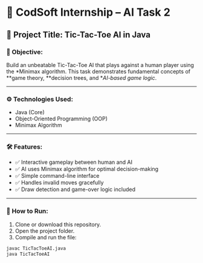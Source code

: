 # 🧠 CodSoft Internship – AI Task 2

## 🎯 Project Title: Tic-Tac-Toe AI in Java

### 📌 Objective:
Build an unbeatable Tic-Tac-Toe AI that plays against a human player using the *Minimax algorithm. This task demonstrates fundamental concepts of **game theory, **decision trees, and **AI-based game logic*.

---

### ⚙ Technologies Used:
- Java (Core)
- Object-Oriented Programming (OOP)
- Minimax Algorithm

---

### 🛠 Features:
- ✅ Interactive gameplay between human and AI
- ✅ AI uses Minimax algorithm for optimal decision-making
- ✅ Simple command-line interface
- ✅ Handles invalid moves gracefully
- ✅ Draw detection and game-over logic included

---

### 🚀 How to Run:

1. Clone or download this repository.
2. Open the project folder.
3. Compile and run the file:

```bash
javac TicTacToeAI.java
java TicTacToeAI

